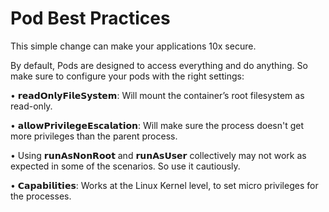 # Pod Best Practices

This simple change can make your applications 10x secure.

By default, Pods are designed to access everything and do anything. So make sure to configure your pods with the right settings:

• 𝗿𝗲𝗮𝗱𝗢𝗻𝗹𝘆𝗙𝗶𝗹𝗲𝗦𝘆𝘀𝘁𝗲𝗺: Will mount the container’s root filesystem as read-only.

• 𝗮𝗹𝗹𝗼𝘄𝗣𝗿𝗶𝘃𝗶𝗹𝗲𝗴𝗲𝗘𝘀𝗰𝗮𝗹𝗮𝘁𝗶𝗼𝗻: Will make sure the process doesn't get more privileges than the parent process.

• Using 𝗿𝘂𝗻𝗔𝘀𝗡𝗼𝗻𝗥𝗼𝗼𝘁 and 𝗿𝘂𝗻𝗔𝘀𝗨𝘀𝗲𝗿 collectively may not work as expected in some of the scenarios. So use it cautiously.

• 𝗖𝗮𝗽𝗮𝗯𝗶𝗹𝗶𝘁𝗶𝗲𝘀: Works at the Linux Kernel level, to set micro privileges for the processes.